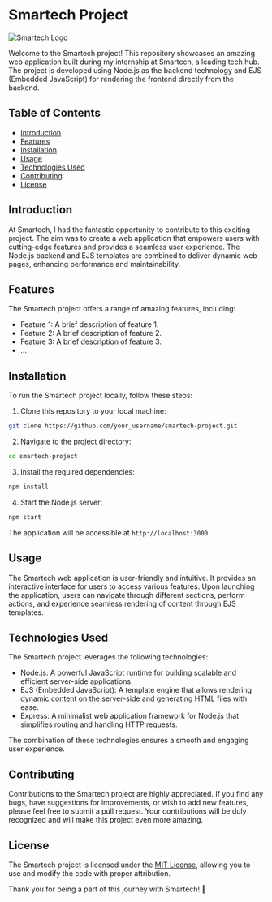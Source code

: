 # Smartech Project

![Smartech Logo](https://www.example.com/smartech-logo.png)

Welcome to the Smartech project! This repository showcases an amazing web application built during my internship at Smartech, a leading tech hub. The project is developed using Node.js as the backend technology and EJS (Embedded JavaScript) for rendering the frontend directly from the backend.

## Table of Contents

- [Introduction](#introduction)
- [Features](#features)
- [Installation](#installation)
- [Usage](#usage)
- [Technologies Used](#technologies-used)
- [Contributing](#contributing)
- [License](#license)

## Introduction

At Smartech, I had the fantastic opportunity to contribute to this exciting project. The aim was to create a web application that empowers users with cutting-edge features and provides a seamless user experience. The Node.js backend and EJS templates are combined to deliver dynamic web pages, enhancing performance and maintainability.

## Features

The Smartech project offers a range of amazing features, including:

- Feature 1: A brief description of feature 1.
- Feature 2: A brief description of feature 2.
- Feature 3: A brief description of feature 3.
- ...

## Installation

To run the Smartech project locally, follow these steps:

1. Clone this repository to your local machine:

```bash
git clone https://github.com/your_username/smartech-project.git
```

2. Navigate to the project directory:

```bash
cd smartech-project
```

3. Install the required dependencies:

```bash
npm install
```

4. Start the Node.js server:

```bash
npm start
```

The application will be accessible at `http://localhost:3000`.

## Usage

The Smartech web application is user-friendly and intuitive. It provides an interactive interface for users to access various features. Upon launching the application, users can navigate through different sections, perform actions, and experience seamless rendering of content through EJS templates.

## Technologies Used

The Smartech project leverages the following technologies:

- Node.js: A powerful JavaScript runtime for building scalable and efficient server-side applications.
- EJS (Embedded JavaScript): A template engine that allows rendering dynamic content on the server-side and generating HTML files with ease.
- Express: A minimalist web application framework for Node.js that simplifies routing and handling HTTP requests.

The combination of these technologies ensures a smooth and engaging user experience.

## Contributing

Contributions to the Smartech project are highly appreciated. If you find any bugs, have suggestions for improvements, or wish to add new features, please feel free to submit a pull request. Your contributions will be duly recognized and will make this project even more amazing.

## License

The Smartech project is licensed under the [MIT License](LICENSE), allowing you to use and modify the code with proper attribution.

Thank you for being a part of this journey with Smartech! 🚀
